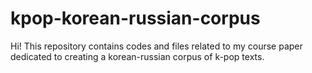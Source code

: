 # kpop-korean-russian-corpus
Hi! This repository contains codes and files related to my course paper dedicated to creating a korean-russian corpus of k-pop texts.
